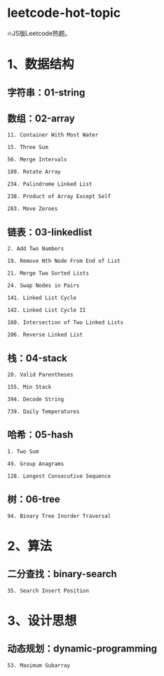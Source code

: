 # leetcode-hot-topic

🔥JS版Leetcode热题。

# 1、数据结构

## 字符串：01-string

## 数组：02-array

```
11. Container With Most Water

15. Three Sum

56. Merge Intervals

189. Rotate Array

234. Palindrome Linked List

238. Product of Array Except Self

283. Move Zeroes
```

## 链表：03-linkedlist

```
2. Add Two Numbers

19. Remove Nth Node From End of List

21. Merge Two Sorted Lists

24. Swap Nodes in Pairs

141. Linked List Cycle

142. Linked List Cycle II

160. Intersection of Two Linked Lists

206. Reverse Linked List
```

## 栈：04-stack

```
20. Valid Parentheses

155. Min Stack

394. Decode String

739. Daily Temperatures
```

## 哈希：05-hash

```
1. Two Sum

49. Group Anagrams

128. Longest Consecutive Sequence
```

## 树：06-tree

```
94. Binary Tree Inorder Traversal
```

# 2、算法

## 二分查找：binary-search

```
35. Search Insert Position
```

# 3、设计思想

## 动态规划：dynamic-programming

```
53. Maximum Subarray
```
